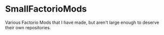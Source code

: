 # SmallFactorioMods
Various Factorio Mods that I have made, but aren't large enough to deserve their own repositories.
